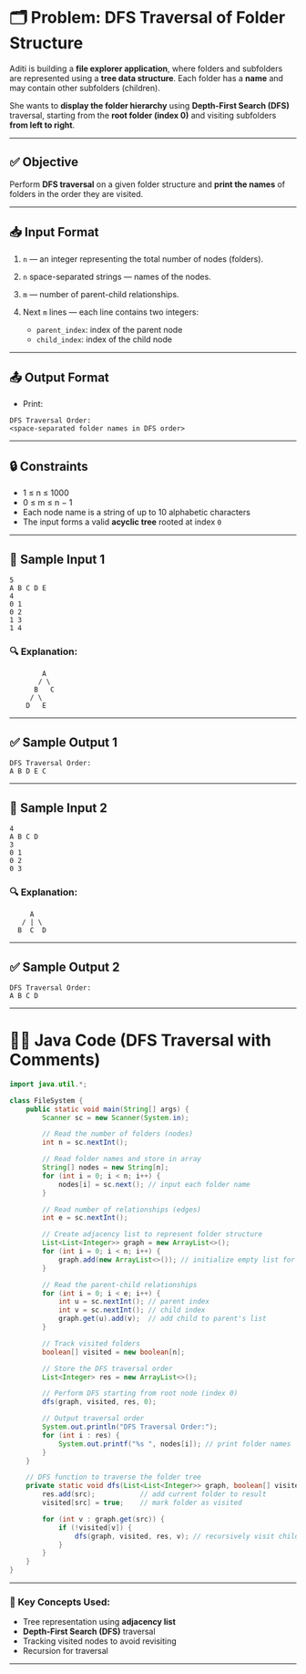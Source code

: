 
# 🗂️ Problem: DFS Traversal of Folder Structure

Aditi is building a **file explorer application**, where folders and subfolders are represented using a **tree data structure**. Each folder has a **name** and may contain other subfolders (children).

She wants to **display the folder hierarchy** using **Depth-First Search (DFS)** traversal, starting from the **root folder (index 0)** and visiting subfolders **from left to right**.

---

## ✅ Objective

Perform **DFS traversal** on a given folder structure and **print the names** of folders in the order they are visited.

---

## 📥 Input Format

1. `n` — an integer representing the total number of nodes (folders).
2. `n` space-separated strings — names of the nodes.
3. `m` — number of parent-child relationships.
4. Next `m` lines — each line contains two integers:

   * `parent_index`: index of the parent node
   * `child_index`: index of the child node

---

## 📤 Output Format

* Print:

```
DFS Traversal Order:
<space-separated folder names in DFS order>
```

---

## 🔒 Constraints

* 1 ≤ n ≤ 1000
* 0 ≤ m ≤ n − 1
* Each node name is a string of up to 10 alphabetic characters
* The input forms a valid **acyclic tree** rooted at index `0`

---

## 📌 Sample Input 1

```
5
A B C D E
4
0 1
0 2
1 3
1 4
```

### 🔍 Explanation:

```
        A
       / \
      B   C
     / \
    D   E
```

---

## ✅ Sample Output 1

```
DFS Traversal Order:
A B D E C
```

---

## 📌 Sample Input 2

```
4
A B C D
3
0 1
0 2
0 3
```

### 🔍 Explanation:

```
     A
   / | \
  B  C  D
```

---

## ✅ Sample Output 2

```
DFS Traversal Order:
A B C D
```

---

# 👨‍💻 Java Code (DFS Traversal with Comments)

```java
import java.util.*;

class FileSystem {
    public static void main(String[] args) {
        Scanner sc = new Scanner(System.in);

        // Read the number of folders (nodes)
        int n = sc.nextInt();

        // Read folder names and store in array
        String[] nodes = new String[n];
        for (int i = 0; i < n; i++) {
            nodes[i] = sc.next(); // input each folder name
        }

        // Read number of relationships (edges)
        int e = sc.nextInt();

        // Create adjacency list to represent folder structure
        List<List<Integer>> graph = new ArrayList<>();
        for (int i = 0; i < n; i++) {
            graph.add(new ArrayList<>()); // initialize empty list for each folder
        }

        // Read the parent-child relationships
        for (int i = 0; i < e; i++) {
            int u = sc.nextInt(); // parent index
            int v = sc.nextInt(); // child index
            graph.get(u).add(v);  // add child to parent's list
        }

        // Track visited folders
        boolean[] visited = new boolean[n];

        // Store the DFS traversal order
        List<Integer> res = new ArrayList<>();

        // Perform DFS starting from root node (index 0)
        dfs(graph, visited, res, 0);

        // Output traversal order
        System.out.println("DFS Traversal Order:");
        for (int i : res) {
            System.out.printf("%s ", nodes[i]); // print folder names
        }
    }

    // DFS function to traverse the folder tree
    private static void dfs(List<List<Integer>> graph, boolean[] visited, List<Integer> res, int src) {
        res.add(src);           // add current folder to result
        visited[src] = true;    // mark folder as visited

        for (int v : graph.get(src)) {
            if (!visited[v]) {
                dfs(graph, visited, res, v); // recursively visit children
            }
        }
    }
}
```

---

### 🧠 Key Concepts Used:

* Tree representation using **adjacency list**
* **Depth-First Search (DFS)** traversal
* Tracking visited nodes to avoid revisiting
* Recursion for traversal

---
